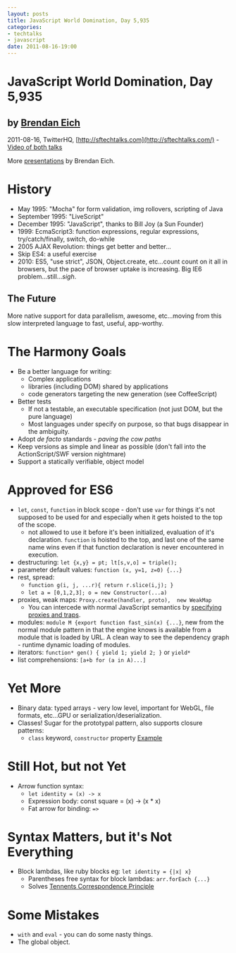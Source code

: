 ```yaml
---
layout: posts
title: JavaScript World Domination, Day 5,935
categories: 
- techtalks
- javascript
date: 2011-08-16-19:00
---
```


JavaScript World Domination, Day 5,935
======================================

by [Brendan Eich](http://brendaneich.com/)
------------------------------------------

2011-08-16, TwitterHQ, [http://sftechtalks.com](http://sftechtalks.com/) - [Video of both talks](http://vimeo.com/28128002)

More [presentations](http://brendaneich.com/presentations/) by Brendan Eich.

History
=======

* May 1995: "Mocha" for form validation, img rollovers, scripting of Java
* September 1995: "LiveScript"
* December 1995: "JavaScript", thanks to Bill Joy (a Sun Founder)
* 1999: EcmaScript3: function expressions, regular expressions, try/catch/finally, switch, do-while
* 2005 AJAX Revolution: things get better and better...
* Skip ES4: a useful exercise
* 2010: ES5, "use strict", JSON, Object.create, etc...count count on it all in browsers, but the pace of browser uptake is increasing. Big IE6 problem...still...*sigh*.

The Future
-----------

More native support for data parallelism, awesome, etc...moving from this slow interpreted language to fast, useful, app-worthy.

The Harmony Goals
==================

* Be a better language for writing:
	* Complex applications
	* libraries (including DOM) shared by applications
	* code generators targeting the new generation (see CoffeeScript)
* Better tests	
	* If not a testable, an executable specification (not just DOM, but the pure language)
	* Most languages under specify on purpose, so that bugs disappear in the ambiguity.
* Adopt _de facto_ standards - _paving the cow paths_
* Keep versions as simple and linear as possible (don't fall into the ActionScript/SWF version nightmare)
* Support a statically verifiable, object model

Approved for ES6
=================

* `let`, `const`, `function` in block scope - don't use `var` for things it's not supposed to be used for and especially when it gets hoisted to the top of the scope.
	* not allowed to use it before it's been initialized, evaluation of it's declaration. `function` is hoisted to the top, and last one of the same name wins even if that function declaration is never encountered in execution.
* destructuring: `let {x,y} = pt; lt[s,v,o] = triple();`
* parameter default values: `function (x, y=1, z=0) {...}`
* rest, spread:
	* `function g(i, j, ...r){ return r.slice(i,j); }`
	* `let a = [0,1,2,3]; o = new Constructor(...a)`
* proxies, weak maps: `Proxy.create(handler, proto),  new WeakMap`
	* You can intercede with normal JavaScript semantics by [specifying proxies and traps](http://blip.tv/jsconf/brendan-eich-a-brief-history-of-js-3856045).
* modules: `module M {export function fast_sin(x) {...}`, new from the normal module pattern in that the engine knows is available from a module that is loaded by URL. A clean way to see the dependency graph - runtime dynamic loading of modules.
* iterators: `function* gen() { yield 1; yield 2; }` or `yield*`
* list comprehensions: `[a+b for (a in A)...]`

Yet More
=========

* Binary data: typed arrays - very low level, important for WebGL, file formats, etc...GPU or serialization/deserialization.
* Classes! Sugar for the prototypal pattern, also supports closure patterns:
	* `class` keyword, `constructor` property [Example](https://gist.github.com/23840290b4581164da72)


Still Hot, but not Yet
=======================

* Arrow function syntax:
	* `let identity = (x) -> x`
	* Expression body: const square = (x) -> (x * x)
	* Fat arrow for binding: `=>`
	
Syntax Matters, but it's Not Everything
=======================================

* Block lambdas, like ruby blocks eg: `let identity = {|x| x}`
	* Parentheses free syntax for block lambdas: `arr.forEach {...}`
	* Solves [Tennents Correspondence Principle](http://gafter.blogspot.com/2006/08/tennents-correspondence-principle-and.html)
	
Some Mistakes
==============

* `with` and `eval`	- you can do some nasty things.
* The global object.
		

	
	

